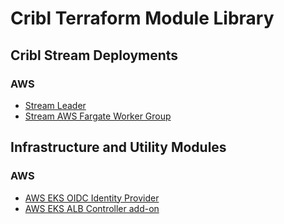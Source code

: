 # Cribl Terraform Module Library

## Cribl Stream Deployments

### AWS

* [Stream Leader](./logstream-leader-aws-ec2)
* [Stream AWS Fargate Worker Group](./logstream-wg-aws-fargate)

## Infrastructure and Utility Modules

### AWS 
* [AWS EKS OIDC Identity Provider](./infrastructure/aws/utils/iam/eks-oidc-identity-provider)
* [AWS EKS ALB Controller add-on](./infrastructure/aws/utils/eks/application-load-balancer-controller)